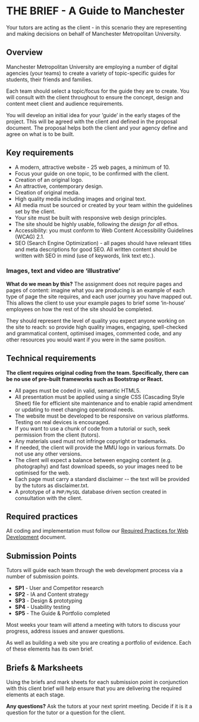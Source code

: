 # THE BRIEF - A Guide to Manchester

Your tutors are acting as the client - in this scenario they are representing and making decisions on behalf of Manchester Metropolitan University.

## Overview

Manchester Metropolitan University are employing a number of digital agencies (your teams) to create a variety of topic-specific guides for students, their friends and families.

Each team should select a topic/focus for the guide they are to create. You will consult with the client throughout to ensure the concept, design and content meet client and audience requirements.

You will develop an initial idea for your ‘guide’ in the early stages of the project. This will be agreed with the client and defined in the proposal document. The proposal helps both the client and your agency define and agree on what is to be built.

## Key requirements

- A modern, attractive website - 25 web pages, a minimum of 10.
- Focus your guide on one topic, to be confirmed with the client.
- Creation of an original logo.
- An attractive, contemporary design.
- Creation of original media.
- High quality media including images and original text.
- All media must be sourced or created by your team within the guidelines set by the client.
- Your site must be built with responsive web design principles.
- The site should be highly usable, following the _design for all_ ethos.
- Accessibility: you must conform to Web Content Accessibility Guidelines (WCAG) 2.1.
- SEO (Search Engine Optimization) - all pages should have relevant titles and meta descriptions for good SEO. All written content should be written with SEO in mind (use of keywords, link text etc.).

### Images, text and video are ‘illustrative’

**What do we mean by this?** The assignment does not require pages and pages of content: imagine what you are producing is an example of each type of page the site requires, and each user journey you have mapped out. This allows the client to use your example pages to brief some ‘in-house’ employees on how the rest of the site should be completed.

They should represent the level of quality you expect anyone working on the site to reach: so provide high quality images, engaging, spell-checked and grammatical content, optimised images, commented code, and any other resources you would want if you were in the same position.

## Technical requirements

**The client requires original coding from the team. Specifically, there can be no use of pre-built frameworks such as Bootstrap or React.**

- All pages must be coded in valid, semantic HTML5.
- All presentation must be applied using a single CSS (Cascading Style Sheet) file for efficient site maintenance and to enable rapid amendment or updating to meet changing operational needs.
- The website must be developed to be responsive on various platforms. Testing on real devices is encouraged.
- If you want to use a chunk of code from a tutorial or such, seek permission from the client (tutors).
- Any materials used must not infringe copyright or trademarks.
- If needed, the client will provide the MMU logo in various formats. Do not use any other versions.
- The client will expect a balance between engaging content (e.g. photography) and fast download speeds, so your images need to be optimised for the web.
- Each page must carry a standard disclaimer -- the text will be provided by the tutors as disclaimer.txt.
- A prototype of a `PHP/MySQL` database driven section created in consultation with the client.

## Required practices

All coding and implementation must follow our [Required Practices for Web Development](http://bit.ly/mmu-web-required) document.

## Submission Points

Tutors will guide each team through the web development process via a number of submission points.

- **SP1** - User and Competitor research
- **SP2** - IA and Content strategy
- **SP3** - Design &amp; prototyping
- **SP4** - Usability testing
- **SP5** - The Guide &amp; Portfolio completed

Most weeks your team will attend a meeting with tutors to discuss your progress, address issues and answer questions.

As well as building a web site you are creating a portfolio of evidence. Each of these elements has its own brief.

## Briefs &amp; Marksheets

Using the briefs and mark sheets for each submission point in conjunction with this client brief will help ensure that you are delivering the required elements at each stage.

**Any questions?** Ask the tutors at your next sprint meeting. Decide if it is it a question for the tutor or a question for the client.
